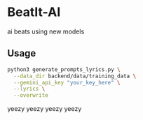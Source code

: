 # BeatIt-AI

ai beats using new models

## Usage

```bash
python3 generate_prompts_lyrics.py \
  --data_dir backend/data/training_data \
  --gemini_api_key "your_key_here" \
  --lyrics \
  --overwrite
```

yeezy yeezy yeezy yeezy
